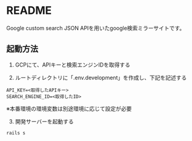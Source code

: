 # README

Google custom search JSON APIを用いたgoogle検索ミラーサイトです。

## 起動方法
1. GCPにて、APIキーと検索エンジンIDを取得する

2. ルートディレクトリに「.env.development」を作成し、下記を記述する
```.env.development
API_KEY=<取得したAPIキー>
SEARCH_ENGINE_ID=<取得したID>
```
  ※本番環境の環境変数は別途環境に応じて設定が必要

3. 開発サーバーを起動する
```
rails s
```
